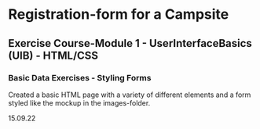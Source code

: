 # Registration-form for a Campsite

## Exercise Course-Module 1 - UserInterfaceBasics (UIB) - HTML/CSS

### Basic Data Exercises - Styling Forms

Created a basic HTML page with a variety of different elements and a form styled like the mockup in the images-folder.

15.09.22
